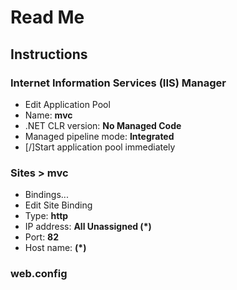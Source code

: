 # Read Me

## Instructions

### Internet Information Services (IIS) Manager
- Edit Application Pool
- Name: **mvc**
- .NET CLR version: **No Managed Code**
- Managed pipeline mode: **Integrated**
- [/]Start application pool immediately

### Sites > mvc
- Bindings...
- Edit Site Binding
- Type: **http**
- IP address: **All Unassigned (*)**
- Port: **82**
- Host name: **(*)**

### web.config
>
<aspNetCore processPath="dotnet" arguments=".\mvc.dll" stdoutLogEnabled="false" stdoutLogFile=".\logs\stdout" hostingModel="inprocess">
	<environmentVariables>
		<environmentVariable name="ASPNETCORE_ENVIRONMENT" value="Development" />
	</environmentVariables>
</aspNetCore>
